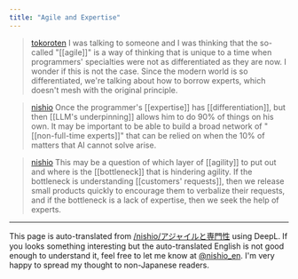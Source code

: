 ```yaml
---
title: "Agile and Expertise"
---
```


> [tokoroten](https://x.com/tokoroten/status/1847622093388775521) I was talking to someone and I was thinking that the so-called "[[agile]]" is a way of thinking that is unique to a time when programmers' specialties were not as differentiated as they are now. I wonder if this is not the case.
>  Since the modern world is so differentiated, we're talking about how to borrow experts, which doesn't mesh with the original principle.

> [nishio](https://x.com/nishio/status/1847636767006216524) Once the programmer's [[expertise]] has [[differentiation]], but then [[LLM's underpinning]] allows him to do 90% of things on his own. It may be important to be able to build a broad network of "[[non-full-time experts]]" that can be relied on when the 10% of matters that AI cannot solve arise.

> [nishio](https://x.com/nishio/status/1847921973596430791) This may be a question of which layer of [[agility]] to put out and where is the [[bottleneck]] that is hindering agility.
>  If the bottleneck is understanding [[customers' requests]], then we release small products quickly to encourage them to verbalize their requests, and if the bottleneck is a lack of expertise, then we seek the help of experts.

---
This page is auto-translated from [/nishio/アジャイルと専門性](https://scrapbox.io/nishio/アジャイルと専門性) using DeepL. If you looks something interesting but the auto-translated English is not good enough to understand it, feel free to let me know at [@nishio_en](https://twitter.com/nishio_en). I'm very happy to spread my thought to non-Japanese readers.